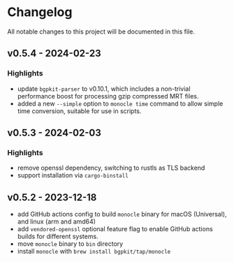 # Changelog

All notable changes to this project will be documented in this file.

## v0.5.4 - 2024-02-23

### Highlights

* update `bgpkit-parser` to v0.10.1, which includes a non-trivial performance boost for processing gzip compressed MRT files. 
* added a new `--simple` option to `monocle time` command to allow simple time conversion, suitable for use in scripts.

## v0.5.3 - 2024-02-03

### Highlights

* remove openssl dependency, switching to rustls as TLS backend
* support installation via `cargo-binstall` 

## v0.5.2 - 2023-12-18

* add GitHub actions config to build `monocle` binary for macOS (Universal), and linux (arm and amd64)
* add `vendored-openssl` optional feature flag to enable GitHub actions builds for different systems.
* move `monocle` binary to `bin` directory
* install `monocle` with `brew install bgpkit/tap/monocle`
